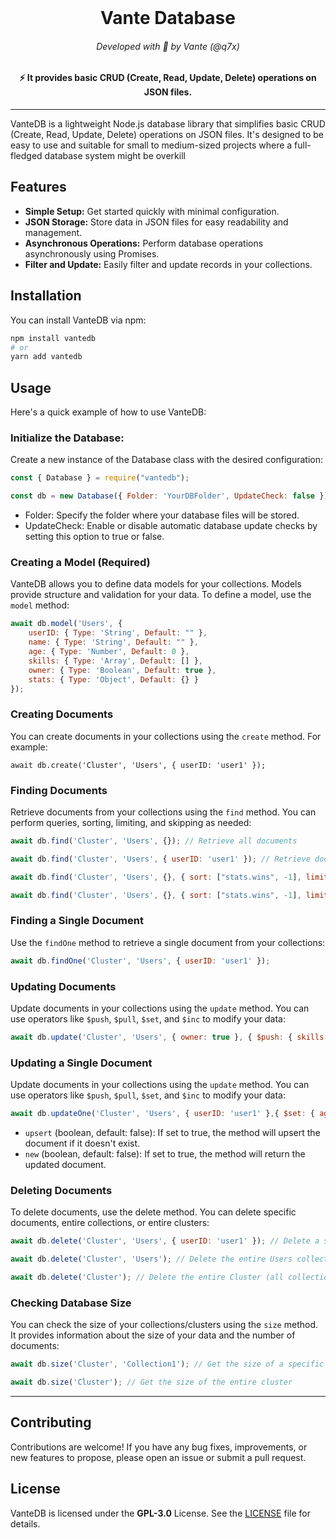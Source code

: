<br/>
<h1 align="center">Vante Database</h1>
<h6 align="center">Developed with 💙 by Vante (@q7x)</h6>
<h4 align="center">⚡ It provides basic CRUD (Create, Read, Update, Delete) operations on JSON files.</h6>

---

VanteDB is a lightweight Node.js database library that simplifies basic CRUD (Create, Read, Update, Delete) operations on JSON files. It's designed to be easy to use and suitable for small to medium-sized projects where a full-fledged database system might be overkill

## Features

* **Simple Setup:** Get started quickly with minimal configuration.
* **JSON Storage:** Store data in JSON files for easy readability and management.
* **Asynchronous Operations:** Perform database operations asynchronously using Promises.
* **Filter and Update:** Easily filter and update records in your collections.

## Installation

You can install VanteDB via npm:
```bash
npm install vantedb
# or
yarn add vantedb
```

## Usage

Here's a quick example of how to use VanteDB:

### Initialize the Database:

Create a new instance of the Database class with the desired configuration:
```javascript
const { Database } = require("vantedb");

const db = new Database({ Folder: 'YourDBFolder', UpdateCheck: false });
```
- Folder: Specify the folder where your database files will be stored.
- UpdateCheck: Enable or disable automatic database update checks by setting this option to true or false.


### Creating a Model (Required)

VanteDB allows you to define data models for your collections. Models provide structure and validation for your data. To define a model, use the ` model ` method:
```javascript
await db.model('Users', {
    userID: { Type: 'String', Default: "" },
    name: { Type: 'String', Default: "" },
    age: { Type: 'Number', Default: 0 },
    skills: { Type: 'Array', Default: [] },
    owner: { Type: 'Boolean', Default: true },
    stats: { Type: 'Object', Default: {} }
});
```

### Creating Documents

You can create documents in your collections using the ` create ` method. For example:
```
await db.create('Cluster', 'Users', { userID: 'user1' });
```

### Finding Documents

Retrieve documents from your collections using the ` find ` method. You can perform queries, sorting, limiting, and skipping as needed:
```javascript 
await db.find('Cluster', 'Users', {}); // Retrieve all documents

await db.find('Cluster', 'Users', { userID: 'user1' }); // Retrieve documents with a specific query

await db.find('Cluster', 'Users', {}, { sort: ["stats.wins", -1], limit: 1 }); // Sort and limit results

await db.find('Cluster', 'Users', {}, { sort: ["stats.wins", -1], limit: 2, skip: 1 }); // Skip and limit results
```

### Finding a Single Document

Use the ` findOne ` method to retrieve a single document from your collections:
```javascript
await db.findOne('Cluster', 'Users', { userID: 'user1' });
```

### Updating Documents
Update documents in your collections using the ` update ` method. You can use operators like ` $push `, ` $pull `, ` $set `, and ` $inc ` to modify your data:
```javascript
await db.update('Cluster', 'Users', { owner: true }, { $push: { skills: 'ErtusMom' }, $pull: { skills: 'ErtusMom' }, $set: { rich: true }, $inc: { 'stats.kills': 1, age: 1 }});
```

### Updating a Single Document

Update documents in your collections using the ` update ` method. You can use operators like ` $push `, ` $pull `, ` $set `, and ` $inc ` to modify your data:
```javascript
await db.updateOne('Cluster', 'Users', { userID: 'user1' },{ $set: { age: 30 } }, { new: true, upsert: true });
```

- ` upsert ` (boolean, default: false): If set to true, the method will upsert the document if it doesn't exist.
- ` new ` (boolean, default: false): If set to true, the method will return the updated document.

### Deleting Documents

To delete documents, use the delete method. You can delete specific documents, entire collections, or entire clusters:
```javascript
await db.delete('Cluster', 'Users', { userID: 'user1' }); // Delete a specific document

await db.delete('Cluster', 'Users'); // Delete the entire Users collection

await db.delete('Cluster'); // Delete the entire Cluster (all collections in the cluster)
```

### Checking Database Size

You can check the size of your collections/clusters using the ` size ` method. It provides information about the size of your data and the number of documents:
```javascript
await db.size('Cluster', 'Collection1'); // Get the size of a specific collection

await db.size('Cluster'); // Get the size of the entire cluster
```

---

## Contributing

Contributions are welcome! If you have any bug fixes, improvements, or new features to propose, please open an issue or submit a pull request.

## License

VanteDB is licensed under the **GPL-3.0** License. See the [LICENSE](https://github.com/vante-dev/vantedb/blob/main/LICENSE) file for details.